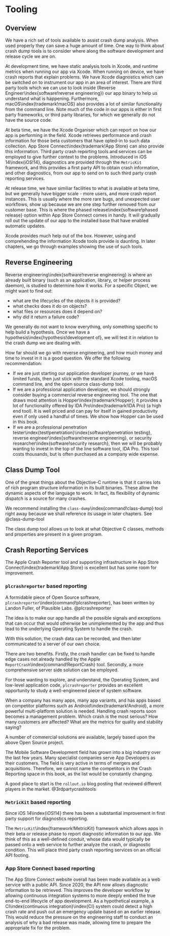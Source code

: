 # Tooling

## Overview

We have a rich set of tools available to assist crash dump analysis.  When used properly they can save a huge amount of time.
One way to think about crash dump tools is to consider where along the software development and release cycle we are on.

At development time, we have static analysis tools in Xcode, and runtime metrics when running our app via Xcode.  When running on device, we have crash reports that explain problems.  We have Xcode diagnostics which can be switched on to instrument our app in an area of interest.  There are third party tools which we can use to look inside (Reverse Engineer\index{software!reverse engineering}) our app binary to help us understand what is happening.  Furthermore, macOS\index{trademark!macOS} also provides a lot of similar functionality from the command line.   Note much of the code in our apps is either in first party frameworks, or third party libraries, for which we generally do not have the source code.

At beta time, we have the Xcode Organiser which can report on how our app is performing in the field.  Xcode retrieves performance and crash information for those beta customers that have opted-in to such data collection.  App Store Connect\index{trademark!App Store} can also provide this information.  Third party crash reporting tools and services can be employed to give further context to the problems.  Introduced in iOS 14\index{iOS!14}, diagnostics are provided through the `MetricKit` framework, and this provides a first party API to obtain crash information, and other diagnostics, from our app to send on to such third party crash reporting services.

At release time, we have similiar facilities to what is available at beta time, but we generally have bigger scale - more users, and more crash report instances.  This is usually where the more rare bugs, and unexpected user workflows, show up because we are one step further removed from our customer base.  This is where the phased release\index{software!phased release} option within App Store Connect comes in handy.  It will gradually roll out the update of our app to the installed base that have enabled automatic updates.

Xcode provides much help out of the box.  However, using and comprehending the information Xcode tools provide is daunting.  In later chapters, we go through examples showing the use of such tools.

## Reverse Engineering

Reverse engineering\index{software!reverse engineering} is where an already built binary (such as an application, library, or helper process daemon), is studied to determine how it works.  For a specific Object, we might want to find out:

- what are the lifecycles of the objects it is provided?
- what checks does it do on objects?
- what files or resources does it depend on?
- why did it return a failure code?

We generally do not want to know everything, only something specific to help build a hypothesis.
Once we have a hypothesis\index{hypothesis!development of}, we will test it in relation to the crash dump we are dealing with.

How far should we go with reverse engineering, and how much money and time to invest in it is a good question.  We offer the following recommendation:

- If we are just starting our application developer journey, or we have limited funds, then just stick with the standard Xcode tooling, macOS command line, and the open source class-dump tool.
- If we are a professional application developer, we should strongly consider buying a commercial reverse engineering tool.  The one that draws most attention is Hopper\index{trademark!Hopper}; it provides a lot of functionality offered by IDA Pro\index{trademark!IDA Pro} (a high end tool).  It is well priced and can pay for itself in gained productivity even if only used a handful of times.  We show how Hopper can be used in this book.
- If we are a professional penetration tester\index{test!penetration}\index{software!penetration testing}, reverse engineer\index{software!reverse engineering}, or security researcher\index{software!security research}, then we will be probably wanting to invest in the top of the line software tool, IDA Pro.  This tool costs thousands, but is often purchased as a company wide expense.

## Class Dump Tool

One of the great things about the Objective-C runtime is that it carries lots of rich program structure information in its built binaries.  These allow the dynamic aspects of the language to work.  In fact, its flexibility of dynamic dispatch is a source for many crashes.

We recommend installing the `class-dump`\index{command!class-dump} tool right away because we shall reference its usage in later chapters.  See @class-dump-tool

The class dump tool allows us to look at what Objective C classes, methods and properties are present in a given program.

## Crash Reporting Services

The Apple Crash Reporter tool and supporting infrastructure in App Store Connect\index{trademark!App Store} is excellent but has some room for improvement.

### `plcrashreporter` based reporting

A formidable piece of Open Source software, `plcrashreporter`\index{command!plcrashreporter}, has been written by Landon Fuller, of Plausible Labs.  @plcrashreporter

The idea is to make our app handle all the possible signals and exceptions that can occur that would otherwise be unimplemented by the app and thus lead to the underlying Operating System to handle the crash.

With this solution, the crash data can be recorded, and then later communicated to a server of our own choice.

There are two benefits.  Firstly, the crash handler can be fixed to handle edge cases not already handled by the Apple `ReportCrash`\index{command!ReportCrash} tool.  Secondly, a more comprehensive server side solution can be employed.

For those wanting to explore, and understand, the Operating System, and low-level application code, `plcrashreporter` provides an excellent opportunity to study a well-engineered piece of system software.

When a company has many apps, many app variants, and has apps based on competitor platforms such as Android\index{trademark!Android}, a more powerful multi-platform solution is needed.  Handling crash reports soon becomes a management problem.  Which crash is the most serious?  How many customers are affected?  What are the metrics for quality and stability saying?

A number of commercial solutions are available, largely based upon the above Open Source project.

The Mobile Software Development field has grown into a big industry over the last  few years.  Many specialist companies serve App Developers as their customers.  The field is very active in terms of mergers and acquisitions.  Therefore, we cannot name the competitors in the Crash Reporting space in this book, as the list would be constantly changing.

A good place to start is the `rollout.io` blog posting that reviewed different players in the market.
@3rdpartycrashtools

### `MetricKit` based reporting

Since iOS 14\index{iOS!14} there has been a substantial improvement in first party support for diagnostics reporting.

The `MetricKit`\index{framework!MetricKit} framework which allows apps in their beta or release phase to report diagnostic information to our app.  We think of this as a well-defined conduit, whose data would typically be passed onto a web service to further analyze the crash, or diagnostic condition.  This will place third party crash reporting services on an official API footing.

### App Store Connect based reporting

The App Store Connect website overall has been made available as a web service with a public API.  Since 2020, the API now allows diagnostic information to be retrieved.  This improves the developer workflow by allowing continuous integration systems to more deeply embed the true end-to-end lifecycle of app development.  As a hypothetical example, a CI\index{continuous integration}\index{CI} system could detect a high crash rate and push out an emergency update based on an earlier release.  This would reduce the pressure on the engineering staff to conduct an analysis of why a bad release was made, allowing time to prepare the appropriate fix for the problem.
